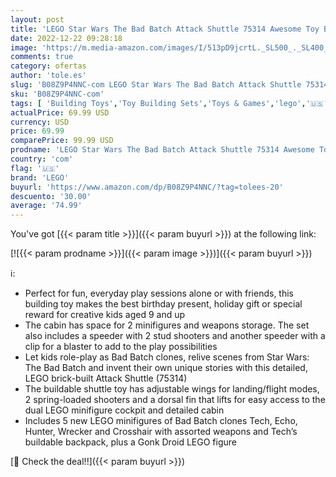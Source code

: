 ```yaml
---
layout: post
title: 'LEGO Star Wars The Bad Batch Attack Shuttle 75314 Awesome Toy Building Kit with 5 Minifigures; New 2021  969 Pieces '
date: 2022-12-22 09:28:18
image: 'https://m.media-amazon.com/images/I/513pD9jcrtL._SL500_._SL400_.jpg'
comments: true
category: ofertas
author: 'tole.es'
slug: 'B08Z9P4NNC-com LEGO Star Wars The Bad Batch Attack Shuttle 75314 Awesome...'
sku: 'B08Z9P4NNC-com'
tags: [ 'Building Toys','Toy Building Sets','Toys & Games','lego','🇺🇸', ]
actualPrice: 69.99 USD
currency: USD
price: 69.99
comparePrice: 99.99 USD
prodname: 'LEGO Star Wars The Bad Batch Attack Shuttle 75314 Awesome Toy Building Kit with 5 Minifigures; New 2021  969 Pieces '
country: 'com'
flag: '🇺🇸'
brand: 'LEGO'
buyurl: 'https://www.amazon.com/dp/B08Z9P4NNC/?tag=tolees-20'
descuento: '30.00'
average: '74.99'
---
```


You've got [{{< param title >}}]({{< param buyurl >}}) at the following link:

[![{{< param prodname >}}]({{< param image >}})]({{< param buyurl >}})

ℹ️:

- Perfect for fun, everyday play sessions alone or with friends, this building toy makes the best birthday present, holiday gift or special reward for creative kids aged 9 and up
- The cabin has space for 2 minifigures and weapons storage. The set also includes a speeder with 2 stud shooters and another speeder with a clip for a blaster to add to the play possibilities
- Let kids role-play as Bad Batch clones, relive scenes from Star Wars: The Bad Batch and invent their own unique stories with this detailed, LEGO brick-built Attack Shuttle (75314)
- The buildable shuttle toy has adjustable wings for landing/flight modes, 2 spring-loaded shooters and a dorsal fin that lifts for easy access to the dual LEGO minifigure cockpit and detailed cabin
- Includes 5 new LEGO minifigures of Bad Batch clones Tech, Echo, Hunter, Wrecker and Crosshair with assorted weapons and Tech’s buildable backpack, plus a Gonk Droid LEGO figure

[🛒 Check the deal!!]({{< param buyurl >}})

